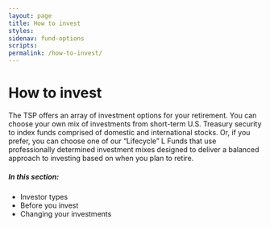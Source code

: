 ```yaml
---
layout: page
title: How to invest
styles:
sidenav: fund-options
scripts:
permalink: /how-to-invest/
---
```


# How to invest

The TSP offers an array of investment options for your retirement. You can choose your own mix of investments from short-term U.S. Treasury security to index funds comprised of domestic and international stocks. Or, if you prefer, you can choose one of our “Lifecycle” L Funds that use professionally determined investment mixes designed to deliver a balanced approach to investing based on when you plan to retire.

##### In this section:

+ Investor types
+ Before you invest
+ Changing your investments

<!-- CONTENT END -->
